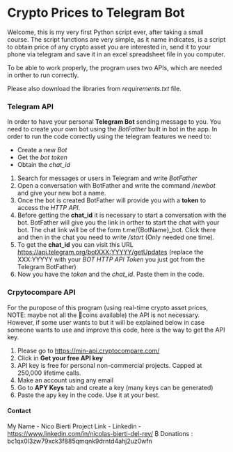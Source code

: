 # **Crypto Prices to Telegram Bot**

Welcome, this is my very first Python script ever, after taking a small course.
The script functions are very simple, as it name indicates, is a script to obtain price of any crypto asset you are interested in, send it to your phone via telegram and save it in an excel spreadsheet file in you computer.

To be able to work properly, the program uses two APIs, which are needed in orther to run correctly.

Please also download the libraries from *requirements.txt* file.

### Telegram API
In order to have your personal **Telegram Bot** sending message to you. You need to create your own bot using the *BotFather* built in bot in the app. 
In order to run the code correctly using the telegram features we need to:
- Create a new *Bot*
- Get the *bot token*
- Obtain the *chat_id*

1. Search for messages or users in Telegram and write *BotFather* 
2. Open a conversation with BotFather and write the command */newbot* and give your new bot a name.
3. Once the bot is created BotFather will provide you with a **token** to access the *HTTP API*.
4. Before getting the **chat_id** it is necessary to start a conversation with the bot. BotFather will give you the link in orther to start the chat with your bot. The chat link will be of the form t.me/{BotName}_bot. Click there and then in the chat you need to write */start* (Only needed one time).
5. To get the **chat_id** you can visit this URL
https://api.telegram.org/botXXX:YYYYY/getUpdates (replace the XXX:YYYYY with your *BOT HTTP API Token* you just got from the Telegram BotFather)
6. Now you have the *token* and the *chat_id*. Paste them in the code.

### Crpytocompare API 
For the puropose of this program (using real-time crypto asset prices, NOTE: maybe not all the  :shit:coins available) the API is not necessary. However, if some user wants to  but it will be explained below in case someone wants to use and improve this code, here is the way to get the API key.

1. Please go to https://min-api.cryptocompare.com/
2. Click in **Get your free API key**
3. API key is free for personal non-commercial projects. Capped at 250,000 lifetime calls.
4. Make an account using any email
5. Go to **APY Keys** tab and create a key (many keys can be generated)
6. Paste the apy key in the code. Use it at your best.

#### Contact
My Name - Nico Bierti
Project Link - 
Linkedin - https://www.linkedin.com/in/nicolas-bierti-del-rey/
₿ Donations : bc1qx0l3zw79xck3f885qmqnk9drntd4ahj2uz0wfn
